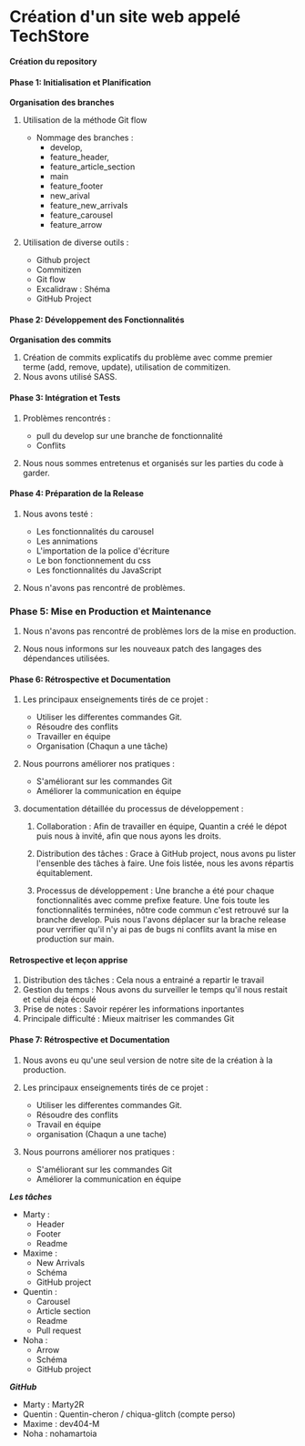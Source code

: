 # Création d'un site web appelé TechStore

**Création du repository**

#### Phase 1: Initialisation et Planification

**Organisation des branches**

1. Utilisation de la méthode Git flow

   - Nommage des branches :
     - develop,
     - feature_header,
     - feature_article_section
     - main
     - feature_footer
     - new_arival
     - feature_new_arrivals
     - feature_carousel
     - feature_arrow

2. Utilisation de diverse outils :
   - Github project
   - Commitizen
   - Git flow
   - Excalidraw : Shéma
   - GitHub Project

#### Phase 2: Développement des Fonctionnalités

**Organisation des commits**

1. Création de commits explicatifs du problème avec comme premier terme (add, remove, update), utilisation de commitizen.
2. Nous avons utilisé SASS.

#### Phase 3: Intégration et Tests

1. Problèmes rencontrés :
    - pull du develop sur une branche de fonctionnalité
    - Conflits

2. Nous nous sommes entretenus et organisés sur les parties du code à garder.

#### Phase 4: Préparation de la Release

1. Nous avons testé :
   - Les fonctionnalités du carousel
   - Les annimations
   - L'importation de la police d'écriture
   - Le bon fonctionnement du css
   - Les fonctionnalités du JavaScript

2. Nous n'avons pas rencontré de problèmes.

### Phase 5: Mise en Production et Maintenance

1. Nous n'avons pas rencontré de problèmes lors de la mise en production.

2. Nous nous informons sur les nouveaux patch des langages des dépendances utilisées.

#### Phase 6: Rétrospective et Documentation

1. Les principaux enseignements tirés de ce projet :
   - Utiliser les differentes commandes Git.
   - Résoudre des conflits
   - Travailler en équipe
   - Organisation (Chaqun a une tâche)

2. Nous pourrons améliorer nos pratiques :
   - S'améliorant sur les commandes Git
   - Améliorer la communication en équipe

3. documentation détaillée du processus de développement :
   1. Collaboration :
   Afin de travailler en équipe, Quantin a créé le dépot puis nous à invité, afin que nous ayons les droits.

   2. Distribution des tâches :
   Grace à GitHub project, nous avons pu lister l'ensenble des tâches à faire. Une fois listée, nous les avons répartis équitablement. 

   3. Processus de développement :
   Une branche a été pour chaque fonctionnalités avec comme prefixe feature. Une fois toute les fonctionnalités terminées, nôtre code commun c'est retrouvé sur la branche develop. Puis nous l'avons déplacer sur la brache release pour verrifier qu'il n'y ai pas de bugs ni conflits avant la mise en production sur main.

#### Retrospective et leçon apprise 

1. Distribution des tâches : Cela nous a entrainé a repartir le travail 
2. Gestion du temps : Nous avons du surveiller le temps qu'il nous restait et celui deja écoulé
3. Prise de notes : Savoir repérer les informations inportantes
4. Principale difficulté : Mieux maitriser les commandes Git 

#### Phase 7: Rétrospective et Documentation

1. Nous avons eu qu'une seul version de notre site de la création à la production.

2. Les principaux enseignements tirés de ce projet :
   - Utiliser les differentes commandes Git.
   - Résoudre des conflits
   - Travail en équipe
   - organisation (Chaqun a une tache)

3. Nous pourrons améliorer nos pratiques :
   - S'améliorant sur les commandes Git
   - Améliorer la communication en équipe

***Les tâches***
- Marty : 
   - Header
   - Footer
   - Readme
- Maxime : 
   - New Arrivals
   - Schéma
   - GitHub project
- Quentin :
   - Carousel
   - Article section
   - Readme
   - Pull request
- Noha : 
   - Arrow
   - Schéma
   - GitHub project

***GitHub***
- Marty : Marty2R
- Quentin : Quentin-cheron / chiqua-glitch (compte perso)
- Maxime : dev404-M
- Noha : nohamartoia